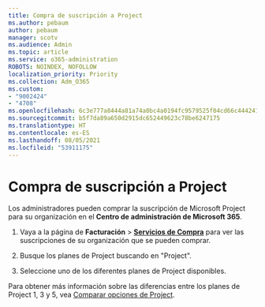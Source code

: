 ```yaml
---
title: Compra de suscripción a Project
ms.author: pebaum
author: pebaum
manager: scotv
ms.audience: Admin
ms.topic: article
ms.service: o365-administration
ROBOTS: NOINDEX, NOFOLLOW
localization_priority: Priority
ms.collection: Adm_O365
ms.custom:
- "9002424"
- "4708"
ms.openlocfilehash: 6c3e777a8444a81a74a0bc4a0194fc9579525f04cd66c44424147cbd1454d196
ms.sourcegitcommit: b5f7da89a650d2915dc652449623c78be6247175
ms.translationtype: HT
ms.contentlocale: es-ES
ms.lasthandoff: 08/05/2021
ms.locfileid: "53911175"
---
```

# <a name="purchase-project-subscription"></a>Compra de suscripción a Project

Los administradores pueden comprar la suscripción de Microsoft Project para su organización en el **Centro de administración de Microsoft 365**.

1. Vaya a la página de **Facturación** > **[ Servicios de Compra](https://admin.microsoft.com/AdminPortal/Home?adminportal=1&msCV=%2BbOQtMNsz0ei8f5z.0.36#/catalog)** para ver las suscripciones de su organización que se pueden comprar.

2. Busque los planes de Project buscando en "Project".

3. Seleccione uno de los diferentes planes de Project disponibles.

Para obtener más información sobre las diferencias entre los planes de Project 1, 3 y 5, vea [Comparar opciones de Project](https://products.office.com/project/compare-microsoft-project-management-software?tab=1&OCID=AID2000748_SEM_5j2j5X4B&MarinID=5j2j5X4B|78821275986631|%2Bproject%20%2Bo365|bb|c||1261139959949905|kwd-78821311481635:loc-190&lnkd=Bing_O365SMB_App&msclkid=185eccc165db1d3da290924720afcaa4&ef_id=XoY8vgAAAUTu0Bj8:20200402200513:s).
